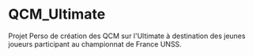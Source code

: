 # QCM_Ultimate
Projet Perso de création des QCM sur l'Ultimate à destination des jeunes joueurs participant au championnat de France UNSS.
